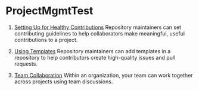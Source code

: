 # ProjectMgmtTest

1. [Setting Up for Healthy Contributions](https://help.github.com/articles/setting-up-your-project-for-healthy-contributions/)
Repository maintainers can set contributing guidelines to help collaborators make meaningful, useful contributions to a project.

2. [Using Templates](https://help.github.com/articles/using-templates-to-encourage-high-quality-issues-and-pull-requests-in-your-repository/)
Repository maintainers can add templates in a repository to help contributors create high-quality issues and pull requests.

3. [Team Collaboration](https://help.github.com/articles/collaborating-with-your-team/)
Within an organization, your team can work together across projects using team discussions.